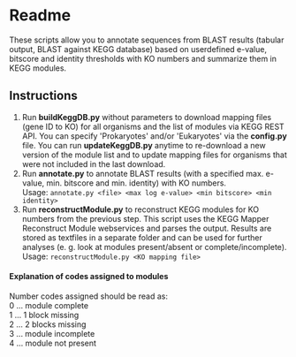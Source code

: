 # Readme
These scripts allow you to annotate sequences from BLAST results (tabular output, BLAST against KEGG database) based on userdefined e-value, bitscore and identity thresholds with KO numbers and summarize them in KEGG modules.  

## Instructions
1. Run __buildKeggDB.py__ without parameters to download mapping files (gene ID to KO) for all organisms and the list of modules via KEGG REST API. You can specify 'Prokaryotes' and/or 'Eukaryotes' via the __config.py__ file. You can run __updateKeggDB.py__ anytime to re-download a new version of the module list and to update mapping files for organisms that were not included in the last download.
2. Run __annotate.py__ to annotate BLAST results (with a specified max. e-value, min. bitscore and min. identity) with KO numbers.  
Usage: ```annotate.py <file> <max log e-value> <min bitscore> <min identity>```
3. Run __reconstructModule.py__ to reconstruct KEGG modules for KO numbers from the previous step. This script uses the KEGG Mapper Reconstruct Module webservices and parses the output. Results are stored as textfiles in a separate folder and can be used for further analyses (e. g. look at modules present/absent or complete/incomplete).  
Usage: ```reconstructModule.py <KO mapping file>```
  
#### Explanation of codes assigned to modules
Number codes assigned should be read as:  
0 ... module complete  
1 ... 1 block missing  
2 ... 2 blocks missing  
3 ... module incomplete  
4 ... module not present  
